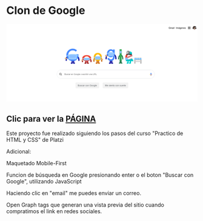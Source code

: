 # Clon de Google

![Vista Escritorio](/escritorio.png)

## Clic para ver la [PÁGINA](https://guadamongebarale.github.io/clonGoogle/)

Este proyecto fue realizado siguiendo los pasos del curso "Practico de HTML y CSS" de Platzi

Adicional:

Maquetado Mobile-First

Funcion de búsqueda en Google presionando enter o el boton "Buscar con Google", utilizando JavaScript

Haciendo clic en "email" me puedes enviar un correo. 

Open Graph tags que generan una vista previa del sitio cuando compratimos el link en redes sociales.
